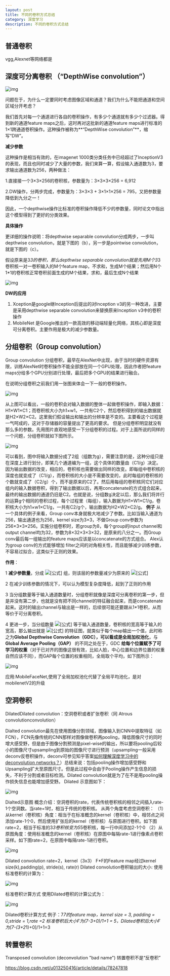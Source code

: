 ```yaml
---
layout: post
title: 不同的卷积方式总结
category: 深度学习
description: 不同的卷积方式总结
---
```


## 普通卷积

vgg,Alexnet等网络都是

## 深度可分离卷积 （**“DepthWise convolution”**）

![img](https://pic2.zhimg.com/80/v2-064bc45965c8af7101f11847d36e4b2d_hd.jpg)

问题在于，为什么一定要同时考虑图像区域和通道？我们为什么不能把通道和空间区域分开考虑？

我们首先对每一个通道进行各自的卷积操作，有多少个通道就有多少个过滤器。得到新的通道feature maps之后，这时再对这批新的通道feature maps进行标准的1×1跨通道卷积操作。这种操作被称为**“DepthWise convolution”**，缩写“DW”。

**减少参数**

这种操作是相当有效的，在imagenet 1000类分类任务中已经超过了InceptionV3的表现，而且也同时减少了大量的参数，我们来算一算，假设输入通道数为3，要求输出通道数为256，两种做法：

1.直接接一个3×3×256的卷积核，参数量为：3×3×3×256 = 6,912

2.DW操作，分两步完成，参数量为：3×3×3 + 3×1×1×256 = 795，又把参数量降低到九分之一！

因此，一个depthwise操作比标准的卷积操作降低不少的参数量，同时论文中指出这个模型得到了更好的分类效果。

**具体操作**

更详细的操作说明：将depthwise separable convolution分成两步，一步叫depthwise convolution，就是下图的（b），另一步是pointwise convolution，就是下图的（c）。

假设原来是3*3的卷积，那么depthwise separable convolution就是先用M个3*3卷积核一对一卷积输入的M个feature map，不求和，生成M个结果；然后用N个1*1的卷积核正常卷积前面生成的M个结果，求和，最后生成N个结果

![img](https://pic3.zhimg.com/80/v2-f95469b1722acb7feaad0a0d774a5c32_hd.jpg)

**DW的应用**

1. Xception是google继Inception后提出的对Inception v3的另一种改进，主要是采用depthwise separable convolution来替换原来Inception v3中的卷积操作
2. MobileNet 是Google推出的一款高效的移动端轻量化网络，其核心即是深度可分离卷积。主要作用是极大的减少参数量。

## 分组卷积（Group convolution）

Group convolution 分组卷积，最早在AlexNet中出现，由于当时的硬件资源有限，训练AlexNet时卷积操作不能全部放在同一个GPU处理，因此作者把feature maps分给多个GPU分别进行处理，最后把多个GPU的结果进行融合。

在说明分组卷积之前我们用一张图来体会一下一般的卷积操作。

![img](https://pic4.zhimg.com/80/v2-cfd04a4b79abd141492c96ee9bf4506b_hd.jpg)

从上图可以看出，一般的卷积会对输入数据的整体一起做卷积操作，即输入数据：H1×W1×C1；而卷积核大小为h1×w1，一共有C2个，然后卷积得到的输出数据就是H2×W2×C2。这里我们假设输出和输出的分辨率是不变的。主要看这个过程是一气呵成的，这对于存储器的容量提出了更高的要求。 但是分组卷积明显就没有那么多的参数。先用图片直观地感受一下分组卷积的过程。对于上面所说的同样的一个问题，分组卷积就如下图所示。

![img](https://pic1.zhimg.com/80/v2-e081eef92002e1bdab900d9aa14691e0_hd.jpg)

可以看到，图中将输入数据分成了2组（组数为g），需要注意的是，这种分组只是在深度上进行划分，即某几个通道编为一组，这个具体的数量由（C1/g）决定。因为输出数据的改变，相应的，卷积核也需要做出同样的改变。即每组中卷积核的深度也就变成了（C1/g），而卷积核的大小是不需要改变的，此时每组的卷积核的个数就变成了（C2/g）个，而不是原来的C2了。然后用每组的卷积核同它们对应组内的输入数据卷积，得到了输出数据以后，再用concatenate的方式组合起来，最终的输出数据的通道仍旧是C2。也就是说，分组数g决定以后，那么我们将并行的运算g个相同的卷积过程，每个过程里（每组），输入数据为H1×W1×C1/g，卷积核大小为h1×w1×C1/g，一共有C2/g个，输出数据为H2×W2×C2/g。 **例子** 从一个具体的例子来看，Group conv本身就极大地减少了参数。比如当输入通道为256，输出通道也为256，kernel size为3×3，不做Group conv参数为256×3×3×256。实施分组卷积时，若group为8，每个group的input channel和output channel均为32，参数为8×32×3×3×32，是原来的八分之一。而Group conv最后每一组输出的feature maps应该是以concatenate的方式组合。 Alex认为group conv的方式能够增加 filter之间的对角相关性，而且能够减少训练参数，不容易过拟合，这类似于正则的效果。

**作用**：

1 **减少参数量**，分成 ![[公式]](https://www.zhihu.com/equation?tex=G) 组，则该层的参数量减少为原来的 ![[公式]](https://www.zhihu.com/equation?tex=%5Cfrac%7B1%7D%7BG%7D)

2 在减少训练参数的情况下，可以认为模型复杂度降低，起到了正则的作用

3 当分组数量等于输入通道数量时，分组卷积就像是深度可分离卷积的第一步，但是并没有第二步，也就是没有把不同channel的特征融合起来，而是concatenate起来。这时的输出channel与输出是一样的，后续很可能还要跟从1*1卷积，从而等价于可分离卷积。

4 更进一步，当分组数量 ![[公式]](https://www.zhihu.com/equation?tex=G) 等于输入通道数量，卷积核的宽高等于输入的宽高，那么输出就是 ![[公式]](https://www.zhihu.com/equation?tex=G%2A1%2A1) 的特征图，就类似于每个map输出一个值，此时称之为**Global Depthwise Convolution（GDC），**可以看成是**全局加权池化**，与 **Global Average Pooling（GAP）** 的不同之处在于，GDC **给每个位置赋予了可学习的权重**（对于已对齐的图像这很有效，比如人脸，中心位置和边界位置的权重自然应该不同），而GAP每个位置的权重相同，全局取个平均，如下图所示：

![img](https://pic3.zhimg.com/80/v2-b98bb36ee846214eee37b2698277337e_hd.jpg)

应用:MobileFaceNet,使用了全局加权池化代替了全局平均池化，是对mobilenetV2的升级

## 空洞卷积

DilatedDilated convolution：空洞卷积或者扩张卷积（同 Atrous convolutionconvolution）

Dialted convolution最先在使用图像分割领域，图像输入到CNN中提取特征（如FCN），FCN先像传统的CNN那样对图像做卷积再pooling，降低图像尺寸的同时增大感受野，但是由于图像分割预测是pixel-wise的输出，所以要将pooling后较小的图像尺寸upsampling到原始的图像尺寸进行预测（upsampling一般采用deconv反卷积操作，deconv可参见知乎答案[如何理解深度学习中的deconvolution networks？](https://www.zhihu.com/question/43609045/answer/132235276)）总结来说：包括pooling操作增加感受野和Upsampling扩大至原图尺寸。但是此过程中会由于Pooling操作产生信息的损失，不利于分割或者目标检测。Dilated convolution就是为了在不是用pooling操作损失信息也能增加感受野。 Dilated 示意图如下：

![img](https://pic1.zhimg.com/80/v2-c3f2f238b64761313174b7ad463d6460_hd.jpg)

Dialted示意图 概念介绍：空洞卷积的rate，代表传统卷积核的相邻之间插入rate-1个空洞数。当rate=1时，相当于传统的卷积核。 从两个角度考虑空洞卷积： （1）从kernel（卷积核）角度：相当于在标准概念的kernel（卷积核）中，相邻点之间添加rate-1个0，然后使用扩张后的kernel（卷积核）与原图进行卷积。如下图rate=2，相当于标准的3*3卷积核变为5*5卷积核，每一行中间添加2-1个0 （2）从原图角度：使用标准概念的kernel（卷积核）在原图中每隔rate-1进行像素点卷积采样。如下图rate=2，在原图中每隔rate-1进行卷积。

![img](https://pic2.zhimg.com/80/v2-83660225276c455922c98f045087269d_hd.jpg)

Dilated convolution rate=2，kernel（3x3） F*F的Feature map经过kernel size(k),padding(p), stride(s), rate(r) Dilated convolution卷积输出的大小: 使用标准卷积的计算为：

![img](https://pic1.zhimg.com/80/v2-cca82dabc90953003ab62977ae988818_hd.png)

标准卷积计算方式 使用Dilated卷积的计算公式为：

![img](https://pic1.zhimg.com/80/v2-17095e544bbe1dbf97cb9d7398d8a2f8_hd.png)

Dilated卷积计算方式 例子：7*7的feature map，kernel size = 3, padding = 0,stride = 1,rate =2 标准卷积后大小F为(7-3+0)/1+1 = 5，Dilated卷积后大小F为[7-(3+2*1)+0]/1+1=3

## 转置卷积

Transposed convolution (deconvolution "bad name") 转置卷积不是“反卷积”

https://blog.csdn.net/u013250416/article/details/78247818

